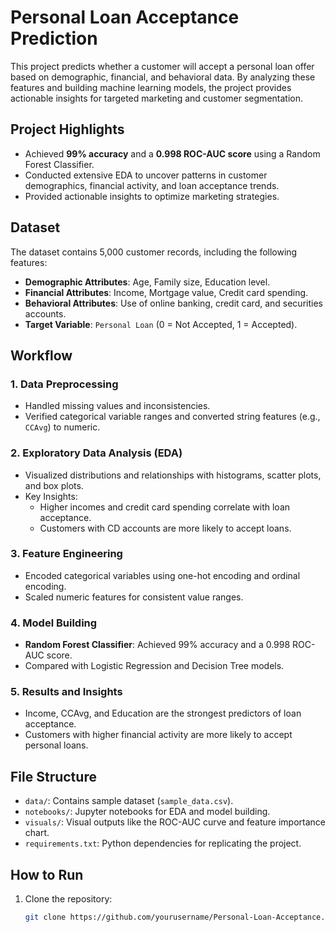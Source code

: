 # Personal Loan Acceptance Prediction

This project predicts whether a customer will accept a personal loan offer based on demographic, financial, and behavioral data. By analyzing these features and building machine learning models, the project provides actionable insights for targeted marketing and customer segmentation.

## Project Highlights
- Achieved **99% accuracy** and a **0.998 ROC-AUC score** using a Random Forest Classifier.
- Conducted extensive EDA to uncover patterns in customer demographics, financial activity, and loan acceptance trends.
- Provided actionable insights to optimize marketing strategies.

## Dataset
The dataset contains 5,000 customer records, including the following features:
- **Demographic Attributes**: Age, Family size, Education level.
- **Financial Attributes**: Income, Mortgage value, Credit card spending.
- **Behavioral Attributes**: Use of online banking, credit card, and securities accounts.
- **Target Variable**: `Personal Loan` (0 = Not Accepted, 1 = Accepted).

## Workflow
### 1. Data Preprocessing
- Handled missing values and inconsistencies.
- Verified categorical variable ranges and converted string features (e.g., `CCAvg`) to numeric.

### 2. Exploratory Data Analysis (EDA)
- Visualized distributions and relationships with histograms, scatter plots, and box plots.
- Key Insights:
  - Higher incomes and credit card spending correlate with loan acceptance.
  - Customers with CD accounts are more likely to accept loans.

### 3. Feature Engineering
- Encoded categorical variables using one-hot encoding and ordinal encoding.
- Scaled numeric features for consistent value ranges.

### 4. Model Building
- **Random Forest Classifier**: Achieved 99% accuracy and a 0.998 ROC-AUC score.
- Compared with Logistic Regression and Decision Tree models.

### 5. Results and Insights
- Income, CCAvg, and Education are the strongest predictors of loan acceptance.
- Customers with higher financial activity are more likely to accept personal loans.

## File Structure
- `data/`: Contains sample dataset (`sample_data.csv`).
- `notebooks/`: Jupyter notebooks for EDA and model building.
- `visuals/`: Visual outputs like the ROC-AUC curve and feature importance chart.
- `requirements.txt`: Python dependencies for replicating the project.

## How to Run
1. Clone the repository:
   ```bash
   git clone https://github.com/yourusername/Personal-Loan-Acceptance.git

